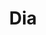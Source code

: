 ---
title: "Dia"
url: /ciudad-autonoma-de-buenos-aires/dia-avenida-castanares/
shop: supermercado
---
